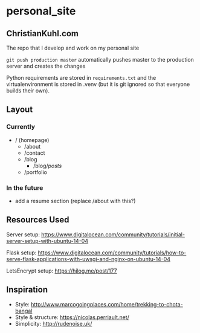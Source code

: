 # personal_site
## ChristianKuhl.com
The repo that I develop and work on my personal site

`git push production master` automatically pushes master to the production
server and creates the changes

Python requirements are stored in `requirements.txt` and the virtualenvironment is stored in .venv (but it is git ignored so that everyone builds their own).

## Layout
### Currently
* / (homepage)
    * /about
    * /contact
    * /blog
        * /blog/*posts*
    * /portfolio

### In the future
* add a resume section (replace /about with this?)

## Resources Used
Server setup:
https://www.digitalocean.com/community/tutorials/initial-server-setup-with-ubuntu-14-04

Flask setup:
https://www.digitalocean.com/community/tutorials/how-to-serve-flask-applications-with-uwsgi-and-nginx-on-ubuntu-14-04

LetsEncrypt setup:
https://hjlog.me/post/177


## Inspiration
* Style: http://www.marcogoingplaces.com/home/trekking-to-chota-bangal
* Style & structure: https://nicolas.perriault.net/
* Simplicity: http://rudenoise.uk/
